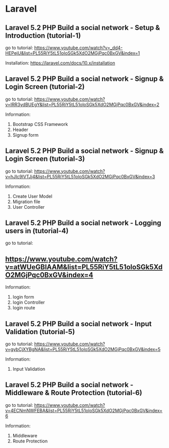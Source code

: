 # Laravel

## Laravel 5.2 PHP Build a social network - Setup & Introduction (tutorial-1)
go to tutorial:
https://www.youtube.com/watch?v=_dd4-HEPejU&list=PL55RiY5tL51oloSGk5XdO2MGjPqc0BxGV&index=1

Installation:
https://laravel.com/docs/10.x/installation

## Laravel 5.2 PHP Build a social network - Signup & Login Screen (tutorial-2)
go to tutorial:
https://www.youtube.com/watch?v=IRR3ydBUEgY&list=PL55RiY5tL51oloSGk5XdO2MGjPqc0BxGV&index=2

Information:
1. Bootstrap CSS Framework
2. Header
3. Signup form

## Laravel 5.2 PHP Build a social network - Signup & Login Screen (tutorial-3)
go to tutorial:
https://www.youtube.com/watch?v=hJIc9lVTJj4&list=PL55RiY5tL51oloSGk5XdO2MGjPqc0BxGV&index=3

Information:
1. Create User Model
2. Migration file
3. User Controller

## Laravel 5.2 PHP Build a social network - Logging users in (tutorial-4)
go to tutorial:
## https://www.youtube.com/watch?v=atWUeGBIAAM&list=PL55RiY5tL51oloSGk5XdO2MGjPqc0BxGV&index=4

Information:
1. login form
2. login Controller
3. login route

## Laravel 5.2 PHP Build a social network - Input Validation (tutorial-5)
go to tutorial:
https://www.youtube.com/watch?v=gybCjXYBgNA&list=PL55RiY5tL51oloSGk5XdO2MGjPqc0BxGV&index=5

Information:
1. Input Validation

## Laravel 5.2 PHP Build a social network - Middleware & Route Protection (tutorial-6)
go to tutorial:
https://www.youtube.com/watch?v=4ECNmNWFEBA&list=PL55RiY5tL51oloSGk5XdO2MGjPqc0BxGV&index=6

Information:
1. Middleware
2. Route Protection

